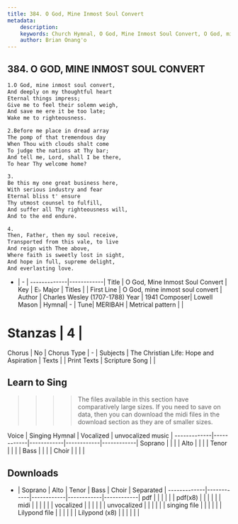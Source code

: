 ```yaml
---
title: 384. O God, Mine Inmost Soul Convert
metadata:
    description: 
    keywords: Church Hymnal, O God, Mine Inmost Soul Convert, O God, mine inmost soul convert, 
    author: Brian Onang'o
---
```



## 384. O GOD, MINE INMOST SOUL CONVERT

```txt
1.O God, mine inmost soul convert, 
And deeply on my thoughtful heart 
Eternal things impress; 
Give me to feel their solemn weigh, 
And save me ere it be too late; 
Wake me to righteousness. 

2.Before me place in dread array 
The pomp of that tremendous day 
When Thou with clouds shalt come 
To judge the nations at Thy bar; 
And tell me, Lord, shall I be there, 
To hear Thy welcome home? 

3.
Be this my one great business here, 
With serious industry and fear 
Eternal bliss t' ensure 
Thy utmost counsel to fulfill, 
And suffer all Thy righteousness will, 
And to the end endure. 

4.
Then, Father, then my soul receive, 
Transported from this vale, to live 
And reign with Thee above, 
Where faith is sweetly lost in sight, 
And hope in full, supreme delight, 
And everlasting love.
```

- |   -  |
-------------|------------|
Title | O God, Mine Inmost Soul Convert |
Key | E♭ Major |
Titles |  |
First Line | O God, mine inmost soul convert |
Author | Charles Wesley (1707-1788)
Year | 1941
Composer| Lowell Mason |
Hymnal|  - |
Tune| MERIBAH |
Metrical pattern | |
# Stanzas | 4 |
Chorus | No |
Chorus Type | - |
Subjects | The Christian Life: Hope and Aspiration |
Texts |  |
Print Texts | 
Scripture Song |  |
  
## Learn to Sing

>>>> The files available in this section have comparatively large sizes. If you need to save on data, then you can download the midi files in the download section as they are of smaller sizes.

Voice |  Singing Hymnal | Vocalized | unvocalized music |
-------------|------------|------------|------------|------------|
Soprano | | | |
Alto | | | |
Tenor | | | |
Bass | | | |
Choir | | | |

## Downloads

- |  Soprano | Alto | Tenor | Bass | Choir | Separated |
-------------|------------|------------|------------|------------|
pdf | | | | | |
pdf(x8) | | | | | |
midi | | | | | |
vocalized | | | | | |
unvocalized | | | | | |
singing file | | | | | |
Lilypond file | | | | | |
Lilypond (x8) | | | | | |
  